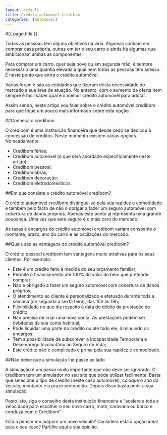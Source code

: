 ```yaml
---
layout: default
title: Crédito automóvel credibom
categories: [automovel]
---
```


#{{ page.title }}

Todas as pessoas têm alguns objetivos na vida. Algumas sonham em comprar casa própria, outras em ter o seu carro e ainda há algumas que ambicionam ambas as componentes.

Para comprar um carro, quer seja novo ou em segunda mão, é sempre necessário uma quantia elevada à qual nem todas as pessoas têm acesso. É neste ponto que entra o crédito automóvel.

Várias foram e são as entidades que fizeram desta necessidade do mercado a sua área de atuação. No entanto, com o aumento da oferta nem sempre é fácil saber qual é o melhor crédito automóvel para adotar.

Assim sendo, neste artigo vou falar sobre o crédito automóvel credibom para que fique um pouco mais informado sobre esta opção.

##Conheça o credibom

O credibom é uma instituição financeira que desde cedo se dedicou à concessão de créditos. Neste momento existem várias opções. Nomeadamente:

* Credibom férias;
* Credibom automóvel (o que será abordado especificamente neste artigo);
* Credibom pessoal;
* Credibom obras;
* Credibom decoração;
* Credibom eletrodomésticos.

##Em que consiste o crédito automóvel credibom?

O crédito automóvel credibom distingue-se pela sua rapidez e comodidade e também pelo facto de não o obrigar a fazer um seguro automóvel com cobertura de danos próprios. Apenas este ponto já representa uma grande poupança. Uma vez que este seguro é o mais caro do mercado.

As taxas e encargos do crédito automóvel credibom variam consoante o montante, prazo, ano do carro e as oscilações do mercado.

##Quais são as vantagens do crédito automóvel credibom?

O crédito pessoal credibom tem vantagens muito atrativas para os seus clientes. Por exemplo:

* Este é um crédito feito à medida do seu orçamento familiar;
* Permite o financiamento até 100% do valor do bem que pretende comprar;
* Não é obrigado a fazer um seguro automóvel com cobertura de danos próprios;
* O atendimento ao cliente é personalizado e efetuado durante toda a semana (de segunda a sexta feira), das 10h às 19h;
* Flexibilidade no que diz respeito à data do débito da prestação do crédito;
* Não precisa de criar uma nova conta. As prestações podem ser debitadas da sua conta habitual;
* Pode liquidar uma parte do crédito ou até todo ele, diminuindo os encargos;
* Tem a possibilidade de subscrever a Incapacidade Temporária e Desemprego Involuntário ao Seguro de Vida;
* Este crédito não é complicado e prima pela sua rapidez e comodidade.

##Não deixe que a simulação lhe passe ao lado

A simulação é um passo muito importante que não deve ser ignorado. O credibom tem um simulador no seu site que pode utilizar facilmente. Basta que selecione o tipo de crédito (neste caso automóvel), coloque o ano do veículo, montante e o prazo pretendido. Depois disso basta pedir a sua simulação.

Posto isto, siga o conselho desta instituição financeira e “acelere a toda a velocidade para escolher o seu novo carro, moto, caravana ou barco e conduza com o Credibom”.

Está a pensar em adquirir um novo veículo? Considera esta a opção ideal para o seu caso? Partilhe aqui a sua opinião.
